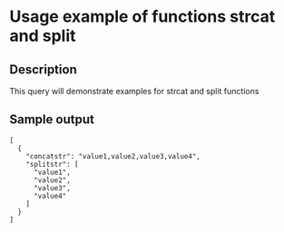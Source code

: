 # Usage example of functions strcat and split

## Description
This query will demonstrate examples for strcat and split functions

## Sample output
```
[
  {
    "concatstr": "value1,value2,value3,value4",
    "splitstr": [
      "value1",
      "value2",
      "value3",
      "value4"
    ]
  }
]
```